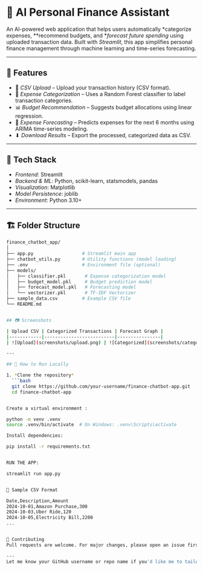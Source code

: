 # 💸 AI Personal Finance Assistant

An AI-powered web application that helps users automatically *categorize expenses, **recommend budgets, and **forecast future spending* using uploaded transaction data. Built with *Streamlit*, this app simplifies personal finance management through machine learning and time-series forecasting.

---

## 🚀 Features

- 📂 *CSV Upload* – Upload your transaction history (CSV format).
- 🧠 *Expense Categorization* – Uses a Random Forest classifier to label transaction categories.
- 📊 *Budget Recommendation* – Suggests budget allocations using linear regression.
- 🔮 *Expense Forecasting* – Predicts expenses for the next 6 months using ARIMA time-series modeling.
- ⬇ *Download Results* – Export the processed, categorized data as CSV.

---

## 🧰 Tech Stack

- *Frontend*: Streamlit
- *Backend & ML*: Python, scikit-learn, statsmodels, pandas
- *Visualization*: Matplotlib
- *Model Persistence*: joblib
- *Environment*: Python 3.10+

---

## 🏗 Folder Structure


 ```bash
 finance_chatbot_app/
 │
 ├── app.py                  # Streamlit main app
 ├── chatbot_utils.py        # Utility functions (model loading)
 ├── .env                    # Environment file (optional)
 ├── models/
 │   ├── classifier.pkl       # Expense categorization model
 │   ├── budget_model.pkl     # Budget prediction model
 │   ├── forecast_model.pkl   # Forecasting model
 │   └── vectorizer.pkl       # TF-IDF Vectorizer
 ├── sample_data.csv         # Example CSV file
 └── README.md


## 📷 Screenshots

| Upload CSV | Categorized Transactions | Forecast Graph |
|------------|--------------------------|----------------|
| ![Upload](screenshots/upload.png) | ![Categorized](screenshots/categories.png) | ![Forecast](screenshots/forecast.png) |

---

## 🧪 How to Run Locally

1. *Clone the repository*
   ```bash
   git clone https://github.com/your-username/finance-chatbot-app.git
   cd finance-chatbot-app


Create a virtual environment :

python -m venv .venv
source .venv/bin/activate  # On Windows: .venv\Scripts\activate

Install dependencies:

pip install -r requirements.txt


RUN THE APP:

streamlit run app.py


📁 Sample CSV Format

Date,Description,Amount
2024-10-01,Amazon Purchase,300
2024-10-03,Uber Ride,120
2024-10-05,Electricity Bill,2200
...


🙌 Contributing
Pull requests are welcome. For major changes, please open an issue first to discuss what you would like to change.

---
Let me know your GitHub username or repo name if you'd like me to tailor it further!
